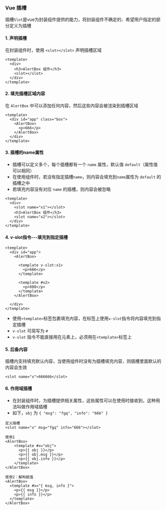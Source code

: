 ### Vue 插槽
插槽`Slot`是vue为封装组件提供的能力，将封装组件不确定的、希望用户指定的部分定义为插槽

#### 1. 声明插槽
在封装组件时，使用 `<slot></slot>` 声明插槽区域

```
<template>
  <div>
    <h3>AlertBox 组件</h3>
    <slot></slot>
  </div>
</template>
```

#### 2. 填充插槽区域内容
在 `AlertBox` 中可以添加任何内容，然后这些内容会被渲染到插槽区域

```
<template>
  <div id="app" class="box">
    <AlertBox>
      <p>666</p>
    </AlertBox>
  </div>
</template>
```

#### 3. 插槽的name属性
* 插槽可以定义多个，每个插槽都有一个 `name` 属性，默认值 `default`（属性值可以相同）
* 在使用组件时，若没有指定插槽`name`，则内容会填充到`name`属性为 `default` 的插槽之中
* 若填充内容没有对应 `name` 的插槽，则内容会被忽略

```
<template>
  <div>
    <slot name="x1"></slot>
    <h3>AlertBox 组件</h3>
    <slot name="x2"></slot>
  </div>
</template>
```

#### 4. v-slot指令---填充到指定插槽 
```
<template>
  <div id="app">
    <AlertBox>
    
      <template v-slot:x1>
        <p>666</p>
      </template>

      <template #x2>
        <p>888</p>
      </template>
    </AlertBox>
    
  </div>
</template>
```

* 使用`<template>`标签包裹填充内容，在标签上使用`v-slot`指令将内容填充到指定插槽
* `v-slot` 可简写为 `#`
* `v-slot` 指令不能直接用在元素上，必须用在`<template>`标签上


#### 5. 后备内容
插槽内支持填充默认内容，当使用组件时没有为插槽填充内容，则插槽里面默认的内容会生效

```
<slot name="x">666666</slot>
```


#### 6. 作用域插槽
* 在封装组件时，为插槽提供相关属性，这些属性可以在使用时接收到，这种用法叫做作用域插槽
* 如下，`obj` 为 `{ "msg": "fgq", "info": "666" }`

```
定义插槽
<slot name="x" msg="fgq" info="666"></slot>

使用1
<AlertBox>
    <template #x="obj">
      <p>{{ obj }}</p>
      <p>{{ obj.msg }}</p>
      <p>{{ obj.info }}</p>
    </template>
</AlertBox>

使用2：解构赋值
<AlertBox>
  <template #x="{ msg, info }">
    <p>{{ msg }}</p>
    <p>{{ info }}</p>
  </template>
</AlertBox>
```
